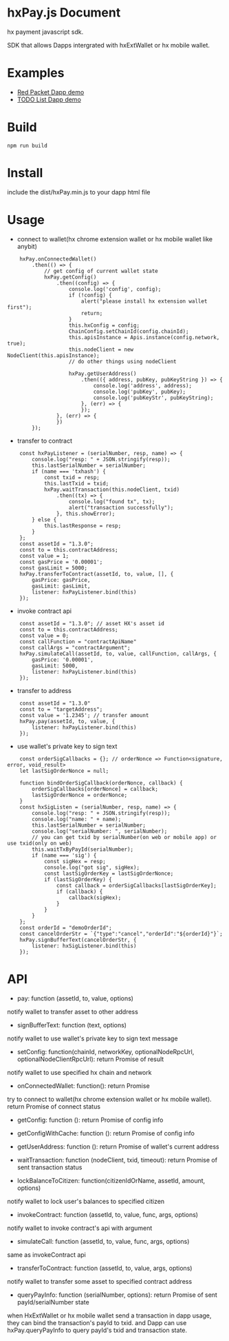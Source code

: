 hxPay.js Document
=======================

hx payment javascript sdk. 

SDK that allows Dapps intergrated with hxExtWallet or hx mobile wallet.

# Examples

* [Red Packet Dapp demo](../examples/redpacket_dapp.html)
* [TODO List Dapp demo](../examples/todolist_dapp.html)


# Build


```
npm run build
```

# Install

include the dist/hxPay.min.js to your dapp html file

# Usage

* connect to wallet(hx chrome extension wallet or hx mobile wallet like anybit)

```
    hxPay.onConnectedWallet()
        .then(() => {
            // get config of current wallet state
            hxPay.getConfig()
                .then((config) => {
                    console.log('config', config);
                    if (!config) {
                        alert("please install hx extension wallet first");
                        return;
                    }
                    this.hxConfig = config;
                    ChainConfig.setChainId(config.chainId);
                    this.apisInstance = Apis.instance(config.network, true);
                    this.nodeClient = new NodeClient(this.apisInstance);
                    // do other things using nodeClient

                    hxPay.getUserAddress()
                        .then(({ address, pubKey, pubKeyString }) => {
                            console.log('address', address);
                            console.log('pubKey', pubKey);
                            console.log('pubKeyStr', pubKeyString);
                        }, (err) => {
                        });
                }, (err) => {
                })
        });
```

* transfer to contract

```
    const hxPayListener = (serialNumber, resp, name) => {
        console.log("resp: " + JSON.stringify(resp));
        this.lastSerialNumber = serialNumber;
        if (name === 'txhash') {
            const txid = resp;
            this.lastTxid = txid;
            hxPay.waitTransaction(this.nodeClient, txid)
                .then((tx) => {
                    console.log("found tx", tx);
                    alert("transaction successfully");
                }, this.showError);
        } else {
            this.lastResponse = resp;
        }
    };
    const assetId = "1.3.0";
    const to = this.contractAddress;
    const value = 1;
    const gasPrice = '0.00001';
    const gasLimit = 5000;
    hxPay.transferToContract(assetId, to, value, [], {
        gasPrice: gasPrice,
        gasLimit: gasLimit,
        listener: hxPayListener.bind(this)
    });
```

* invoke contract api

```
    const assetId = "1.3.0"; // asset HX's asset id
    const to = this.contractAddress;
    const value = 0;
    const callFunction = "contractApiName"
    const callArgs = "contractArgument";
    hxPay.simulateCall(assetId, to, value, callFunction, callArgs, {
        gasPrice: '0.00001',
        gasLimit: 5000,
        listener: hxPayListener.bind(this)
    });
```

* transfer to address

```
    const assetId = "1.3.0"
    const to = "targetAddress";
    const value = '1.2345'; // transfer amount
    hxPay.pay(assetId, to, value, {
        listener: hxPayListener.bind(this)
    });
```

* use wallet's private key to sign text

```
    const orderSigCallbacks = {}; // orderNonce => Function<signature, error, void_result>
    let lastSigOrderNonce = null;

    function bindOrderSigCallback(orderNonce, callback) {
        orderSigCallbacks[orderNonce] = callback;
        lastSigOrderNonce = orderNonce;
    }
    const hxSigListen = (serialNumber, resp, name) => {
        console.log("resp: " + JSON.stringify(resp));
        console.log("name: " + name);
        this.lastSerialNumber = serialNumber;
        console.log("serialNumber: ", serialNumber);
        // you can get txid by serialNumber(on web or mobile app) or use txid(only on web)
        this.waitTxByPayId(serialNumber);
        if (name === 'sig') {
            const sigHex = resp;
            console.log("got sig", sigHex);
            const lastSigOrderKey = lastSigOrderNonce;
            if (lastSigOrderKey) {
                const callback = orderSigCallbacks[lastSigOrderKey];
                if (callback) {
                    callback(sigHex);
                }
            }
        }
    };
    const orderId = "demoOrderId";
    const cancelOrderStr = `{"type":"cancel","orderId":"${orderId}"}`;
    hxPay.signBufferText(cancelOrderStr, {
        listener: hxSigListener.bind(this)
    });
```

# API

* pay: function (assetId, to, value, options)

notify wallet to transfer asset to other address

* signBufferText: function (text, options)

notify wallet to use wallet's private key to sign text message

* setConfig: function(chainId, networkKey, optionalNodeRpcUrl, optionalNodeClientRpcUrl): return Promise of result

notify wallet to use specified hx chain and network

* onConnectedWallet: function(): return Promise

try to connect to wallet(hx chrome extension wallet or hx mobile wallet). return Promise of connect status

* getConfig: function (): return Promise of config info

* getConfigWithCache: function (): return Promise of config info

* getUserAddress: function (): return Promise of wallet's current address

* waitTransaction: function (nodeClient, txid, timeout): return Promise of sent transaction status

* lockBalanceToCitizen: function(citizenIdOrName, assetId, amount, options)

notify wallet to lock user's balances to specified citizen

* invokeContract: function (assetId, to, value, func, args, options)

notify wallet to invoke contract's api with argument

* simulateCall: function (assetId, to, value, func, args, options)

same as invokeContract api

* transferToContract: function (assetId, to, value, args, options)

notify wallet to transfer some asset to specified contract address

* queryPayInfo: function (serialNumber, options): return Promise of sent payId/serialNumber state

when HxExtWallet or hx mobile wallet send a transaction in dapp usage, they can bind the transaction's payId to txid. and Dapp can use hxPay.queryPayInfo to query payId's txid and transaction state.
